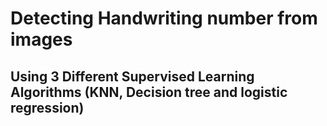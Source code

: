 # Detecting Handwriting number from images  
## Using 3 Different Supervised Learning Algorithms (KNN, Decision tree and logistic regression)
